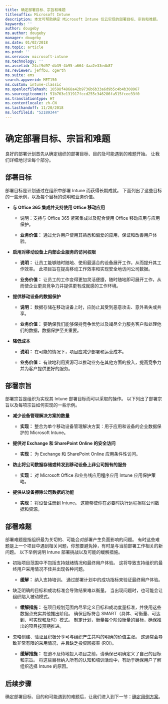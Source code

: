 ```yaml
---
title: 确定部署目标、宗旨和难题
titlesuffix: Microsoft Intune
description: 本文可帮助确定 Microsoft Intune 仅云实现的部署目标、宗旨和难题。
keywords: ''
author: dougeby
ms.author: dougeby
manager: dougeby
ms.date: 01/02/2018
ms.topic: article
ms.prod: ''
ms.service: microsoft-intune
ms.technology: ''
ms.assetid: 24cf9d97-db39-4b95-a664-4aa2e33edb87
ms.reviewer: jeffbu, cgerth
ms.suite: ems
search.appverid: MET150
ms.custom: intune-classic
ms.openlocfilehash: 10598f4868a42b9736b6b33a6d9b5c4b4b308967
ms.sourcegitcommit: 51b763e131917fccd255c346286fa515fcee33f0
ms.translationtype: HT
ms.contentlocale: zh-CN
ms.lasthandoff: 11/20/2018
ms.locfileid: "52189344"
---
```

# <a name="determine-deployment-goals-objectives-and-challenges"></a>确定部署目标、宗旨和难题

良好的部署计划首先从确定组织的部署目标、目的及可能遇到的难题开始。 让我们详细地讨论每个部分。

## <a name="deployment-goals"></a>部署目标

部署目标是计划通过在组织中部署 Intune 而获得长期成就。 下面列出了这些目标的一些示例，以及每个目标的说明和业务价值。

-   **与 Office 365 集成并支持使用 Office 移动应用**

    -   说明：支持与 Office 365 紧密集成以及配合使用 Office 移动应用与应用保护。

    -   **业务价值：** 通过允许用户使用其熟悉和偏爱的应用，保证和改善用户体验。

-   **启用对移动设备上内部企业服务的访问权限**

    -   **说明：** 让员工能够随时随地、使用最适合的设备展开工作，从而提升其工作效率。 此项目旨在提高移动工作效率和实现安全地访问公司数据。

    -   **业务价值：** 让员工的工作变得更加灵活便捷，随时随地即可展开工作，从而使企业更具竞争力并提供更有成就感的工作环境。

-   **提供移动设备的数据保护**

    -   **说明：** 数据存储在移动设备上时，应防止其受到恶意攻击、意外丢失或共享。

    -   **业务价值：** 要确保我们能够保持竞争优势以及竭尽全力服务客户和处理他们的数据，数据保护至关重要。

-   **降低成本**

    -   **说明：** 在可能的情况下，项目应减少部署和运营成本。

    -    **业务价值：** 有效地利用资源可以推动业务在其他方面的投入，提高竞争力并为客户提供更好的服务。

## <a name="deployment-objectives"></a>部署宗旨

部署宗旨是组织为实现其 Intune 部署目标而可以采取的操作。 以下列出了部署宗旨以及每项宗旨如何实现的一些示例。

-   **减少设备管理解决方案的数量**

    -   **实现：** 整合为单个移动设备管理解决方案：用于应用和设备的企业数据保护的 Microsoft Intune。

-   **提供对 Exchange 和 SharePoint Online 的安全访问**

    -   **实现：** 为 Exchange 和 SharePoint Online 应用条件性访问。

-   **防止将公司数据存储或转发到移动设备上非公司拥有的服务**

    -   **实现：** 对 Microsoft Office 和业务线应用程序应用 Intune 应用保护策略。

-   **提供从设备擦除公司数据的功能**

    -   **实现：** 将设备注册到 Intune。 这能够使你在必要时执行远程擦除公司数据和资源。

## <a name="deployment-challenges"></a>部署难题

部署难题是指组织最为关切的、可能会对部署产生负面影响的问题。 有时这些难题是上一个项目中遇到相关问题，你想要避免掉，有时是与当前部署工作相关的新问题。 以下举例说明 Intune 部署挑战以及可能的缓解措施。

-   初始项目范围中不包括支持就绪情况和最终用户体验。 这将导致支持组织的最终用户采用情况不佳并出现各种问题。

    -   **缓解：** 纳入支持培训。 通过部署计划中的成功指标来验证最终用户体验。

-   缺乏明确的目标和成功标准会导致结果难以衡量。 当出现问题时，也可能会让组织陷入被动模式。

    -   **缓解措施：** 在项目规划范围内尽早定义目标和成功度量标准，并使用这些数据点充实其他推出阶段。 确保目标符合 SMART（具体、可衡量、可达到、可实现和及时）模式。 制定计划，衡量每个阶段衡量的目标，确保推出的项目按预期推进。

-   忽略创建、验证且积极分享可与组织产生共鸣的明确的价值主张。 这通常会导致非常有限的采用情况，并且缺乏投资回报率 (ROI)。

    -   **缓解措施：** 在迫不及待地投入项目之前，请确保已明确定义了自己的目标和宗旨。 将这些目标纳入所有的认知和培训活动中，有助于确保用户了解组织选择 Intune 的原因。

## <a name="next-steps"></a>后续步骤

确定部署目标、目的和可能遇到的难题后，让我们进入到下一节：[确定用例方案](planning-guide-scenarios.md)。
